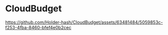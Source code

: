 # CloudBudget

https://github.com/Holder-hash/CloudBudget/assets/63481484/5059853c-f253-4fba-8460-bfef4e0b2cec
